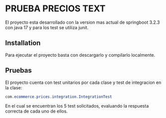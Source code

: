 # PRUEBA PRECIOS TEXT
El proyecto esta desarrollado con la version mas actual de springboot 3.2.3 con java 17 y para los test se utiliza junit.

## Installation
Para ejecutar el proyecto basta con descargarlo y compilarlo localmente.

## Pruebas
El proyecto cuenta con test unitarios por cada clase y test de integracion en la clase:
```java
com.ecommerce.prices.integration.IntegrationTest
```
En el cual se encuentran los 5 test solicitados, evaluando la respuesta correcta de cada uno de ellos.
